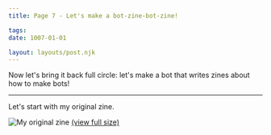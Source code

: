 ```yaml
---
title: Page 7 - Let's make a bot-zine-bot-zine!

tags:
date: 1007-01-01

layout: layouts/post.njk
---
```


Now let's bring it back full circle: let's make a bot that writes zines about how to make bots!

---

Let's start with my original zine.

![My original zine](../../img/procgiene-by-andytuba-20210812.jpg)
[(view full size)](../../img/procgiene-by-andytuba-20210812.jpg)
